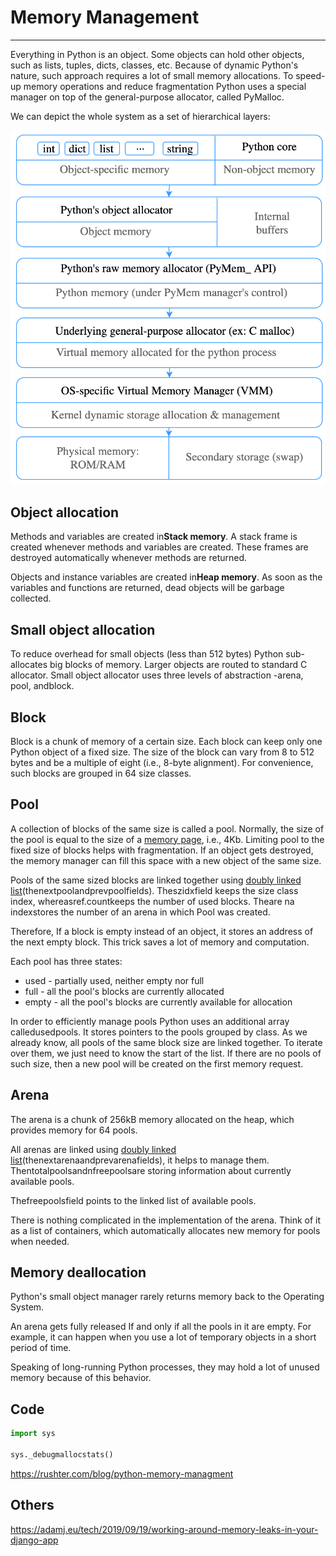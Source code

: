 # Memory Management

---

Everything in Python is an object. Some objects can hold other objects, such as lists, tuples, dicts, classes, etc. Because of dynamic Python's nature, such approach requires a lot of small memory allocations. To speed-up memory operations and reduce fragmentation Python uses a special manager on top of the general-purpose allocator, called PyMalloc.

We can depict the whole system as a set of hierarchical layers:

![image](media/Memory-Management-image1.png)

## Object allocation

Methods and variables are created in**Stack memory**. A stack frame is created whenever methods and variables are created. These frames are destroyed automatically whenever methods are returned.

Objects and instance variables are created in**Heap memory**. As soon as the variables and functions are returned, dead objects will be garbage collected.

## Small object allocation

To reduce overhead for small objects (less than 512 bytes) Python sub-allocates big blocks of memory. Larger objects are routed to standard C allocator. Small object allocator uses three levels of abstraction -arena, pool, andblock.

## Block

Block is a chunk of memory of a certain size. Each block can keep only one Python object of a fixed size. The size of the block can vary from 8 to 512 bytes and be a multiple of eight (i.e., 8-byte alignment). For convenience, such blocks are grouped in 64 size classes.

## Pool

A collection of blocks of the same size is called a pool. Normally, the size of the pool is equal to the size of a [memory page](https://en.wikipedia.org/wiki/Page_(computer_memory)), i.e., 4Kb. Limiting pool to the fixed size of blocks helps with fragmentation. If an object gets destroyed, the memory manager can fill this space with a new object of the same size.

Pools of the same sized blocks are linked together using [doubly linked list](https://en.wikipedia.org/wiki/Doubly_linked_list)(thenextpoolandprevpoolfields). Theszidxfield keeps the size class index, whereasref.countkeeps the number of used blocks. Theare na indexstores the number of an arena in which Pool was created.

Therefore, If a block is empty instead of an object, it stores an address of the next empty block. This trick saves a lot of memory and computation.

Each pool has three states:

- used - partially used, neither empty nor full
- full - all the pool's blocks are currently allocated
- empty - all the pool's blocks are currently available for allocation

In order to efficiently manage pools Python uses an additional array calledusedpools. It stores pointers to the pools grouped by class. As we already know, all pools of the same block size are linked together. To iterate over them, we just need to know the start of the list. If there are no pools of such size, then a new pool will be created on the first memory request.

## Arena

The arena is a chunk of 256kB memory allocated on the heap, which provides memory for 64 pools.

All arenas are linked using [doubly linked list](https://en.wikipedia.org/wiki/Doubly_linked_list)(thenextarenaandprevarenafields), it helps to manage them. Thentotalpoolsandnfreepoolsare storing information about currently available pools.

Thefreepoolsfield points to the linked list of available pools.

There is nothing complicated in the implementation of the arena. Think of it as a list of containers, which automatically allocates new memory for pools when needed.

## Memory deallocation

Python's small object manager rarely returns memory back to the Operating System.

An arena gets fully released If and only if all the pools in it are empty. For example, it can happen when you use a lot of temporary objects in a short period of time.

Speaking of long-running Python processes, they may hold a lot of unused memory because of this behavior.

## Code

```python
import sys

sys._debugmallocstats()
```

<https://rushter.com/blog/python-memory-managment>

## Others

<https://adamj.eu/tech/2019/09/19/working-around-memory-leaks-in-your-django-app>
